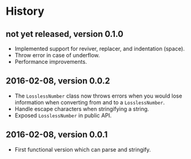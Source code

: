 # History

## not yet released, version 0.1.0

- Implemented support for reviver, replacer, and indentation (space).
- Throw error in case of underflow.
- Performance improvements.


## 2016-02-08, version 0.0.2

- The `LosslessNumber` class now throws errors when you would lose information
  when converting from and to a `LosslessNumber`.
- Handle escape characters when stringifying a string.
- Exposed `LosslessNumber` in public API.


## 2016-02-08, version 0.0.1

- First functional version which can parse and stringify.
